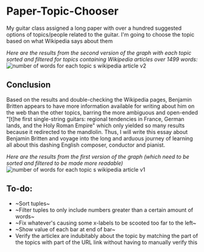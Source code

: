 # Paper-Topic-Chooser
My guitar class assigned a long paper with over a hundred suggested options of topics/people related to the guitar. I'm going to choose the topic based on what Wikipedia says about them

*Here are the results from the second version of the graph with each topic sorted and filtered for topics containing Wikipedia articles over 1499 words:*
![number of words for each topic s wikipedia article v2](https://user-images.githubusercontent.com/19690086/48087436-4eb79700-e1cd-11e8-8a8e-8467fec2c43b.png)

## Conclusion
Based on the results and double-checking the Wikipedia pages, Benjamin Britten appears to have more information available for writing about him on the web than the other topics, barring the more ambiguous and open-ended "[t]he first single-string guitars: regional tendencies in France, German lands, and the Holy Roman Empire" which only yielded so many results because it redirected to the mandlolin. Thus, I will write this essay about Benjamin Britten and voyage into the long and arduous journey of learning all about this dashing English composer, conductor and pianist.

*Here are the results from the first version of the graph *(which need to be sorted and filtered to be made more readable)**
![number of words for each topic s wikipedia article v1](https://user-images.githubusercontent.com/19690086/48050703-a1169a80-e170-11e8-831b-f725fedc2c5d.png)


## To-do:
- ~Sort tuples~ 
- ~Filter tuples to only include numbers greater than a certain amount of words~
- ~Fix whatever's causing some x-labels to be scooted too far to the left~
- ~Show value of each bar at end of bar~
- Verify the articlex are indubitably about the topic by matching the part of the topics with part of the URL link without having to manually verify this
